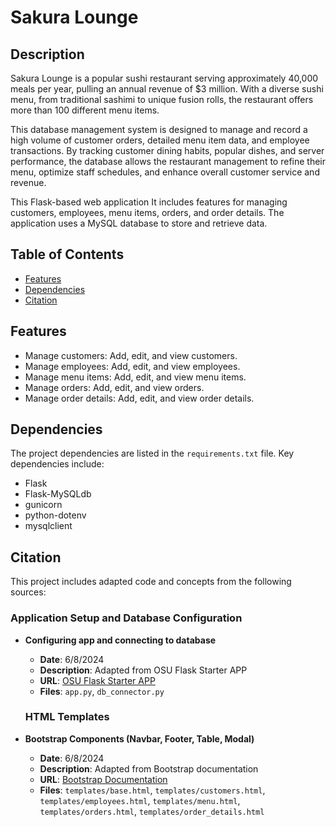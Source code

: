 # Sakura Lounge 

## Description

Sakura Lounge is a popular sushi restaurant serving approximately 40,000 meals per year, pulling an annual revenue of $3 million. With a diverse sushi menu, from traditional sashimi to unique fusion rolls, the restaurant offers more than 100 different menu items.

This database management system is designed to manage and record a high volume of customer orders, detailed menu item data, and employee transactions. By tracking customer dining habits, popular dishes, and server performance, the database allows the restaurant management to refine their menu, optimize staff schedules, and enhance overall customer service and revenue.

This Flask-based web application It includes features for managing customers, employees, menu items, orders, and order details. The application uses a MySQL database to store and retrieve data.

## Table of Contents

- [Features](#features)
- [Dependencies](#dependencies)
- [Citation](#citation)

## Features

- Manage customers: Add, edit, and view customers.
- Manage employees: Add, edit, and view employees.
- Manage menu items: Add, edit, and view menu items.
- Manage orders: Add, edit, and view orders.
- Manage order details: Add, edit, and view order details.

## Dependencies

The project dependencies are listed in the `requirements.txt` file. Key dependencies include:

- Flask
- Flask-MySQLdb
- gunicorn
- python-dotenv
- mysqlclient

## Citation

This project includes adapted code and concepts from the following sources:

### Application Setup and Database Configuration

- **Configuring app and connecting to database**
  - **Date**: 6/8/2024
  - **Description**: Adapted from OSU Flask Starter APP
  - **URL**: [OSU Flask Starter APP](https://github.com/osu-cs340-ecampus/flask-starter-app)
  - **Files**: `app.py`, `db_connector.py`

  ### HTML Templates

- **Bootstrap Components (Navbar, Footer, Table, Modal)**
  - **Date**: 6/8/2024
  - **Description**: Adapted from Bootstrap documentation
  - **URL**: [Bootstrap Documentation](https://getbootstrap.com/docs/5.1/getting-started/introduction/)
  - **Files**: `templates/base.html`, `templates/customers.html`, `templates/employees.html`, `templates/menu.html`, `templates/orders.html`, `templates/order_details.html`
